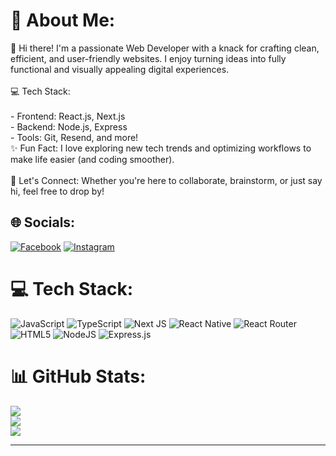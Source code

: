 # 💫 About Me:
👋 Hi there! I'm a passionate Web Developer with a knack for crafting clean, efficient, and user-friendly websites. I enjoy turning ideas into fully functional and visually appealing digital experiences.<br><br>💻 Tech Stack:<br><br>     - Frontend: React.js, Next.js<br>     - Backend: Node.js, Express<br>     - Tools: Git, Resend, and more!<br>✨ Fun Fact: I love exploring new tech trends and optimizing workflows to make life easier (and coding smoother).<br><br>🚀 Let's Connect: Whether you're here to collaborate, brainstorm, or just say hi, feel free to drop by!


## 🌐 Socials:
[![Facebook](https://img.shields.io/badge/Facebook-%231877F2.svg?logo=Facebook&logoColor=white)](https://facebook.com/zarif.1020.zuhayer) [![Instagram](https://img.shields.io/badge/Instagram-%23E4405F.svg?logo=Instagram&logoColor=white)](https://instagram.com/zarif_1020) 

# 💻 Tech Stack:
![JavaScript](https://img.shields.io/badge/javascript-%23323330.svg?style=for-the-badge&logo=javascript&logoColor=%23F7DF1E) ![TypeScript](https://img.shields.io/badge/typescript-%23007ACC.svg?style=for-the-badge&logo=typescript&logoColor=white) ![Next JS](https://img.shields.io/badge/Next-black?style=for-the-badge&logo=next.js&logoColor=white) ![React Native](https://img.shields.io/badge/react_native-%2320232a.svg?style=for-the-badge&logo=react&logoColor=%2361DAFB) ![React Router](https://img.shields.io/badge/React_Router-CA4245?style=for-the-badge&logo=react-router&logoColor=white) ![HTML5](https://img.shields.io/badge/html5-%23E34F26.svg?style=for-the-badge&logo=html5&logoColor=white) ![NodeJS](https://img.shields.io/badge/node.js-6DA55F?style=for-the-badge&logo=node.js&logoColor=white) ![Express.js](https://img.shields.io/badge/express.js-%23404d59.svg?style=for-the-badge&logo=express&logoColor=%2361DAFB)
# 📊 GitHub Stats:
![](https://github-readme-stats.vercel.app/api?username=123zarif&theme=dark&hide_border=false&include_all_commits=false&count_private=false)<br/>
![](https://github-readme-streak-stats.herokuapp.com/?user=123zarif&theme=dark&hide_border=false)<br/>
![](https://github-readme-stats.vercel.app/api/top-langs/?username=123zarif&theme=dark&hide_border=false&include_all_commits=false&count_private=false&layout=compact)

---
